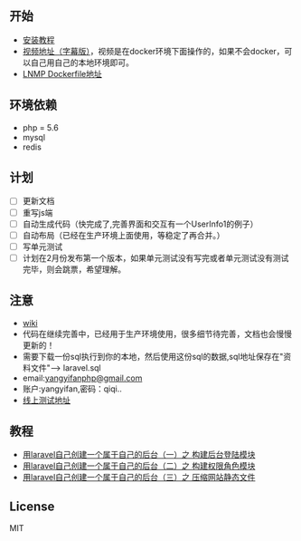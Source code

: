 ## 开始

* [安装教程](http://blog.womenshuo.com/?p=162)
* [视频地址（字幕版）](http://pan.baidu.com/s/1i41oUTR)，视频是在docker环境下面操作的，如果不会docker，可以自己用自己的本地环境即可。
* [LNMP Dockerfile地址](https://github.com/tyua07/centsos_7_lnmp)

## 环境依赖

* php = 5.6
* mysql
* redis

## 计划

- [ ] 更新文档
- [ ] 重写js端
- [ ] 自动生成代码（快完成了,完善界面和交互有一个UserInfo1的例子）
- [ ] 自动布局（已经在生产环境上面使用，等稳定了再合并。）
- [ ] 写单元测试
- [ ] 计划在2月份发布第一个版本，如果单元测试没有写完或者单元测试没有测试完毕，则会跳票，希望理解。

## 注意

* [wiki](http://laravel-admin.mydoc.io/?t=32996)
* 代码在继续完善中，已经用于生产环境使用，很多细节待完善，文档也会慢慢更新的！
* 需要下载一份sql执行到你的本地，然后使用这份sql的数据,sql地址保存在"资料文件"--> laravel.sql
* email:yangyifanphp@gmail.com
* 账户:yangyifan,密码：qiqi..
* [线上测试地址](http://test.admin.womenshuo.com/)

## 教程
* [用laravel自己创建一个属于自己的后台（一）之 构建后台登陆模块](http://blog.womenshuo.com/?p=137)
* [用laravel自己创建一个属于自己的后台（二）之 构建权限角色模块](http://blog.womenshuo.com/?p=141)
* [用laravel自己创建一个属于自己的后台（三）之 压缩网站静态文件](http://blog.womenshuo.com/?p=153)

## License

MIT 
